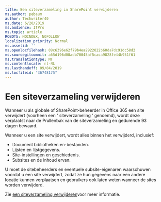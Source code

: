```yaml
---
title: Een siteverzameling in SharePoint verwijderen
ms.author: pebaum
author: Techwriter40
ms.date: 6/20/2019
ms.audience: ITPro
ms.topic: article
ROBOTS: NOINDEX, NOFOLLOW
localization_priority: Normal
ms.assetid: ''
ms.openlocfilehash: 09c6396e62f79b4ea2922022b60da7dc91dc58d2
ms.sourcegitcommit: a65d196d00adb70045af5caca9828fe44b951f61
ms.translationtype: MT
ms.contentlocale: nl-NL
ms.lasthandoff: 09/04/2019
ms.locfileid: "36748175"
---
```

# <a name="delete-a-site-collection"></a>Een siteverzameling verwijderen

Wanneer u als globale of SharePoint-beheerder in Office 365 een site verwijdert (voorheen een ' siteverzameling ' genoemd), wordt deze verplaatst naar de Prullenbak van de siteverzameling en gedurende 93 dagen bewaard. 

Wanneer u een site verwijdert, wordt alles binnen het verwijderd, inclusief:

- Document bibliotheken en-bestanden.
- Lijsten en lijstgegevens.
- Site-instellingen en geschiedenis.
- Subsites en de inhoud ervan.

U moet de sitebeheerders en eventuele subsite-eigenaren waarschuwen voordat u een site verwijdert, zodat ze hun gegevens naar een andere locatie kunnen verplaatsen en gebruikers ook laten weten wanneer de sites worden verwijderd. 

Zie [een siteverzameling verwijderen](https://docs.microsoft.com/sharepoint/delete-site-collection)voor meer informatie. 